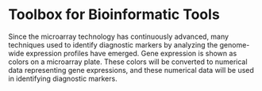 # Toolbox for Bioinformatic Tools

  Since the microarray technology has continuously advanced, many techniques used to identify
diagnostic markers by analyzing the genome-wide expression profiles have emerged. Gene expression
is shown as colors on a microarray plate. These colors will be converted to numerical data representing
gene expressions, and these numerical data will be used in identifying diagnostic markers. 

  
